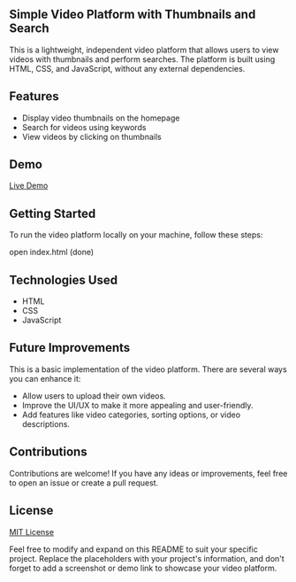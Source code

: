 ## Simple Video Platform with Thumbnails and Search

This is a lightweight, independent video platform that allows users to view videos with thumbnails and perform searches. The platform is built using HTML, CSS, and JavaScript, without any external dependencies.

## Features

- Display video thumbnails on the homepage
- Search for videos using keywords
- View videos by clicking on thumbnails

## Demo

[Live Demo](https://crazycrixar.github.io/)

## Getting Started

To run the video platform locally on your machine, follow these steps:

open index.html (done) 
## Technologies Used
- HTML
- CSS
- JavaScript

## Future Improvements

This is a basic implementation of the video platform. There are several ways you can enhance it:

- Allow users to upload their own videos.
- Improve the UI/UX to make it more appealing and user-friendly.
- Add features like video categories, sorting options, or video descriptions.

## Contributions

Contributions are welcome! If you have any ideas or improvements, feel free to open an issue or create a pull request.

## License

[MIT License](LICENSE)

Feel free to modify and expand on this README to suit your specific project. Replace the placeholders with your project's information, and don't forget to add a screenshot or demo link to showcase your video platform.

